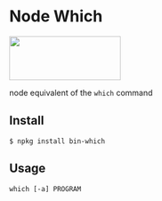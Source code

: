 # Node Which

<a href="http://nodeos.github.io"><img src="http://i.imgur.com/pIJu2TS.png" width=200 height=79/></a>

node equivalent of the `which` command

## Install

```
$ npkg install bin-which
```

## Usage

```
which [-a] PROGRAM
```

